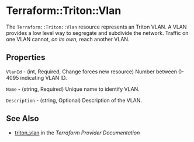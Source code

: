 # Terraform::Triton::Vlan

The `Terraform::Triton::Vlan` resource represents an Triton VLAN. A VLAN provides a low level way to segregate and subdivide the network. Traffic on one VLAN cannot, _on its own_, reach another VLAN.

## Properties

`VlanId` - (int, Required, Change forces new resource) Number between 0-4095 indicating VLAN ID.

`Name` - (string, Required) Unique name to identify VLAN.

`Description` - (string, Optional) Description of the VLAN.


## See Also

* [triton_vlan](https://www.terraform.io/docs/providers/triton/r/vlan.html) in the _Terraform Provider Documentation_